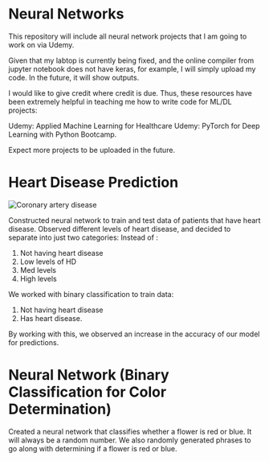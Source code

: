 # Neural Networks
This repository will include all neural network projects that I am going to work on via Udemy.

Given that my labtop is currently being fixed, and the online compiler from jupyter notebook does not have keras,
for example, I will simply upload my code. In the future, it will show outputs.

I would like to give credit where credit is due.
Thus, these resources have been extremely helpful in teaching me how to write code for ML/DL projects:

Udemy: Applied Machine Learning for Healthcare
Udemy: PyTorch for Deep Learning with Python Bootcamp.

Expect more projects to be uploaded in the future.

# Heart Disease Prediction

<img src="https://www.uchicagomedicine.org/-/media/images/ucmc/content-hub-shared/articles/coronary-artery-disease.jpg?la=en&amp;hash=CBF52DBD551457FF166CD5586D32132605EE815F" alt="Coronary artery disease"/>

Constructed neural network to train and test data of patients that have heart disease.
Observed different levels of heart disease, and decided to separate into just two categories:
Instead of :
1) Not having heart disease
2) Low levels of HD
3) Med levels
4) High levels

We worked with binary classification to train data:

1) Not having heart disease
2) Has heart disease.

By working with this, we observed an increase in the accuracy of our model for predictions.

# Neural Network (Binary Classification for Color Determination)

Created a neural network that classifies whether a flower is red or blue.
It will always be a random number. We also randomly generated phrases to go along with determining if a flower is red or blue.

